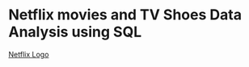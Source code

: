 # Netflix movies and TV Shoes Data Analysis using SQL

[Netflix Logo](https://github.com/nguyenchinhh/netflix_sql_project2/blob/main/logo.png)

